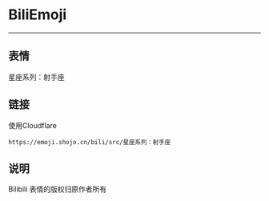 # BiliEmoji
---
## 表情
星座系列：射手座
## 链接
使用Cloudflare
```
https://emoji.shojo.cn/bili/src/星座系列：射手座
```
## 说明
Bilibili 表情的版权归原作者所有
